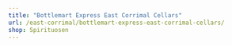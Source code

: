 ```yaml
---
title: "Bottlemart Express East Corrimal Cellars"
url: /east-corrimal/bottlemart-express-east-corrimal-cellars/
shop: Spirituosen
---
```

